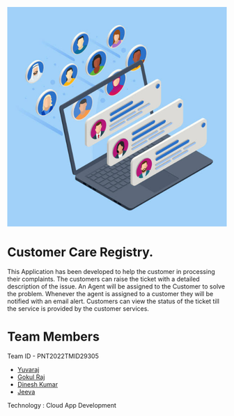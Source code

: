 ![Customer Care Registry](CCR_DB.jpg)
# Customer Care Registry.

This Application has been developed to help the customer in processing their complaints.  The customers can raise the ticket with a detailed description of the issue. An Agent will be assigned to the Customer to solve the problem.  Whenever the agent is assigned to a customer they will be notified with an email alert.  Customers can view the status of the ticket till the service is provided by the customer services.
 
# Team Members
Team ID  -  PNT2022TMID29305
- [Yuvaraj](https://github.com/njyuva)
- [Gokul Raj](https://github.com/gokul252002)
- [Dinesh Kumar](https://github.com/dineshdk123)
- [Jeeva](https://github.com/therijeeva)

Technology  : Cloud App Development
